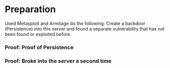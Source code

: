 # Preparation
Used Metasploit and Armitage do the following: Create a backdoor (Persistence) into this server and found a separate vulnerability that has not been found or exploited before.

### Proof: Proof of Persistence 


### Proof: Broke into the server a second time
